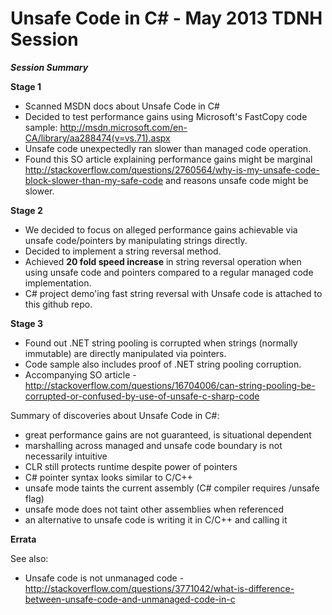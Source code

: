 ﻿Unsafe Code in C# - May 2013 TDNH Session
=====================

___Session Summary___

__Stage 1__

* Scanned MSDN docs about Unsafe Code in C#
* Decided to test performance gains using Microsoft's FastCopy code sample: http://msdn.microsoft.com/en-CA/library/aa288474(v=vs.71).aspx
* Unsafe code unexpectedly ran slower than managed code operation.
* Found this SO article explaining performance gains might be marginal http://stackoverflow.com/questions/2760564/why-is-my-unsafe-code-block-slower-than-my-safe-code and reasons unsafe code might be slower. 

__Stage 2__

* We decided to focus on alleged performance gains achievable via unsafe code/pointers by manipulating strings directly.
* Decided to implement a string reversal method. 
* Achieved **20 fold speed increase** in string reversal operation when using unsafe code and pointers compared to a regular managed code implementation. 
* C# project demo'ing fast string reversal with Unsafe code is attached to this github repo. 

__Stage 3__

* Found out .NET string pooling is corrupted when strings (normally immutable) are directly manipulated via pointers. 
* Code sample also includes proof of .NET string pooling corruption. 
* Accompanying SO article - http://stackoverflow.com/questions/16704006/can-string-pooling-be-corrupted-or-confused-by-use-of-unsafe-c-sharp-code

Summary of discoveries about Unsafe Code in C#:
* great performance gains are not guaranteed, is situational dependent 
* marshalling across managed and unsafe code boundary is not necessarily intuitive 
* CLR still protects runtime despite power of pointers 
* C# pointer syntax looks similar to C/C++
* unsafe mode taints the current assembly (C# compiler requires /unsafe flag)
* unsafe mode does not taint other assemblies when referenced 
* an alternative to unsafe code is writing it in C/C++ and calling it

__Errata__

See also: 
* Unsafe code is not unmanaged code -  http://stackoverflow.com/questions/3771042/what-is-difference-between-unsafe-code-and-unmanaged-code-in-c
